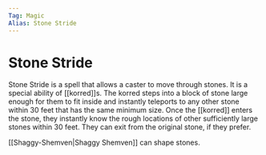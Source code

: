 ```yaml
---
Tag: Magic
Alias: Stone Stride
---
```

# Stone Stride
Stone Stride is a spell that allows a caster to move through stones. It is a special ability of [[korred]]s. The korred steps into a block of stone large enough for them to fit inside and instantly teleports to any other stone within 30 feet that has the same minimum size. Once the [[korred]] enters the stone, they instantly know the rough locations of other sufficiently large stones within 30 feet. They can exit from the original stone, if they prefer. 

[[Shaggy-Shemven|Shaggy Shemven]] can shape stones.